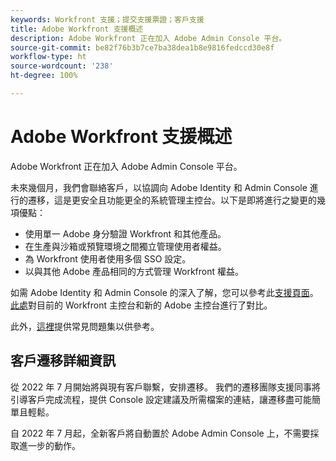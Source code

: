 ```yaml
---
keywords: Workfront 支援；提交支援票證；客戶支援
title: Adobe Workfront 支援概述
description: Adobe Workfront 正在加入 Adobe Admin Console 平台。
source-git-commit: be82f76b3b7ce7ba38dea1b8e9816fedccd30e8f
workflow-type: ht
source-wordcount: '238'
ht-degree: 100%

---
```


# Adobe Workfront 支援概述

Adobe Workfront 正在加入 Adobe Admin Console 平台。

未來幾個月，我們會聯絡客戶，以協調向 Adobe Identity 和 Admin Console 進行的遷移，這是更安全且功能更全的系統管理主控台。以下是即將進行之變更的幾項優點：

* 使用單一 Adobe 身分驗證 Workfront 和其他產品。
* 在生產與沙箱或預覽環境之間獨立管理使用者權益。
* 為 Workfront 使用者使用多個 SSO 設定。
* 以與其他 Adobe 產品相同的方式管理 Workfront 權益。

如需 Adobe Identity 和 Admin Console 的深入了解，您可以參考此[支援頁面](https://helpx.adobe.com/tw/enterprise/admin-guide.html)。[此處](https://one.workfront.com/s/document-item?bundleId=the-new-workfront-experience&amp;topicId=Content%2FAdministration_and_Setup%2FGet_started-WF_administration%2Factions-in-admin-console.htm&amp;_LANG=enus)對目前的 Workfront 主控台和新的 Adobe 主控台進行了對比。 

<!--
New URL for July 27:
https://experienceleague.adobe.com/docs/workfront/using/administration-and-setup/get-started-administration/actions-in-admin-console.html
-->

此外，[這裡](faq.md)提供常見問題集以供參考。

## 客戶遷移詳細資訊

從 2022 年 7 月開始將與現有客戶聯繫，安排遷移。  我們的遷移團隊支援同事將引導客戶完成流程，提供 Console 設定建議及所需檔案的連結，讓遷移盡可能簡單且輕鬆。

自 2022 年 7 月起，全新客戶將自動置於 Adobe Admin Console 上，不需要採取進一步的動作。
